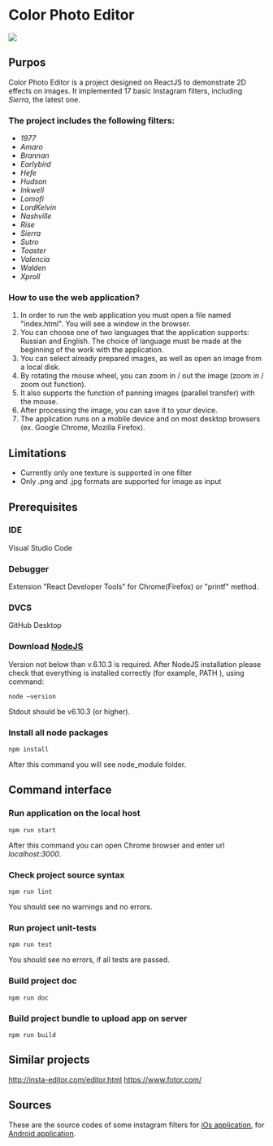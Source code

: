 # Color Photo Editor 

![](https://cdn1.savepice.ru/uploads/2019/2/22/48c14a4678374c447adaec1dd1df2313-full.jpg) 

## Purpos 
Color Photo Editor is a project designed on ReactJS to demonstrate 2D effects on images. It implemented 17 basic Instagram filters, including *Sierra*, the latest one. 

### The project includes the following filters: 
- *1977* 
- *Amaro* 
- *Brannan* 
- *Earlybird* 
- *Hefe* 
- *Hudson* 
- *Inkwell* 
- *Lomofi* 
- *LordKelvin* 
- *Nashville* 
- *Rise* 
- *Sierra* 
- *Sutro* 
- *Toaster* 
- *Valencia* 
- *Walden* 
- *Xproll* 

### How to use the web application? 
1. In order to run the web application you must open a file named "index.html". 
You will see a window in the browser. 
2. You can choose one of two languages that the application supports: Russian and English. The choice of language must be made at the beginning of the work with the application. 
3. You can select already prepared images, as well as open an image from a local disk. 
4. By rotating the mouse wheel, you can zoom in / out the image (zoom in / zoom out function). 
5. It also supports the function of panning images (parallel transfer) with the mouse. 
6. After processing the image, you can save it to your device. 
7. The application runs on a mobile device and on most desktop browsers (ex. Google Chrome, Mozilla Firefox). 

## Limitations 
- Currently only one texture is supported in one filter 
- Only .png and .jpg formats are supported for image as input

## Prerequisites 
### IDE 
Visual Studio Code 
### Debugger 
Extension "React Developer Tools" for Chrome(Firefox) or "printf" method. 
### DVCS 
GitHub Desktop 
### Download [NodeJS](https://nodejs.org/en/download/) 
Version not below than v.6.10.3 is required. 
After NodeJS installation please check that everything is installed correctly (for example, PATH ), using command: 
``` 
node —version 
``` 
Stdout should be v6.10.3 (or higher). 

### Install all node packages 
``` 
npm install 
``` 
After this command you will see node_module folder. 

## Command interface 

### Run application on the local host

```
npm run start
```

After this command you can open Chrome browser and enter url *localhost:3000*.

### Check project source syntax

```
npm run lint
```

You should see no warnings and no errors.

### Run project unit-tests

```
npm run test
```

You should see no errors, if all tests are passed.

### Build project doc
```
npm run doc
```

### Build project bundle to upload app on server
```
npm run build
```

## Similar projects 

http://insta-editor.com/editor.html 
https://www.fotor.com/ 

## Sources 

These are the source codes of some instagram filters for [iOs application](https://github.com/danielgindi/Instagram-Filters/tree..), for [Android application](https://github.com/yulu/Instagram_Filter/tree/master/..).
